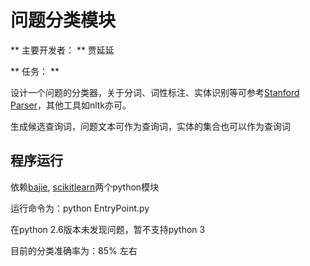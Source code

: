 ﻿# 问题分类模块 #


** 主要开发者： ** 贾延延


** 任务： **

设计一个问题的分类器，关于分词、词性标注、实体识别等可参考[Stanford Parser](http://nlp.stanford.edu/software/index.shtml)，其他工具如nltk亦可。

生成候选查询词，问题文本可作为查询词，实体的集合也可以作为查询词

程序运行
-----------

依赖[bajie](https://github.com/fxsjy/jieba), [scikitlearn](http://scikit-learn.org/)两个python模块

运行命令为：python EntryPoint.py

在python 2.6版本未发现问题，暂不支持python 3

目前的分类准确率为：85% 左右
